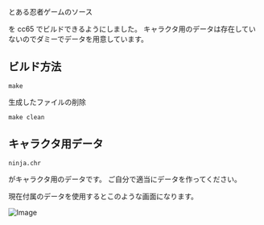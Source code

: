 ﻿とある忍者ゲームのソース
 
を cc65 でビルドできるようにしました。
キャラクタ用のデータは存在していないのでダミーでデータを用意しています。


## ビルド方法

```
make
```

生成したファイルの削除

```
make clean
```

## キャラクタ用データ

`ninja.chr`

がキャラクタ用のデータです。
ご自分で適当にデータを作ってください。

現在付属のデータを使用するとこのような画面になります。

![Image](https://github.com/user-attachments/assets/b4380ec8-a8a9-4065-87d7-ec9ec67d7615)
